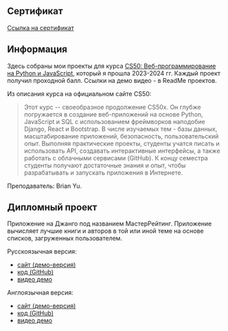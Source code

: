## Сертификат
[Ссылка на сертификат](https://certificates.cs50.io/a41670a9-59e0-4f34-8ec1-27a8a6f1962c.pdf?size=letter)

## Информация
Здесь собраны мои проекты для курса [CS50: Веб-программирование на Python и JavaScript](https://cs50.harvard.edu/web/2020/), который я прошла 2023-2024 гг. Каждый проект получил проходной балл. Ссылки на демо видео - в ReadMe проектов.

Из описания курса на официальном сайте CS50: 
> Этот курс -- своеобразное продолжение CS50x. Он глубже погружается в создание веб-приложений на основе Python, JavaScript и SQL с использованием фреймворков наподобие Django, React и Bootstrap. В числе изучаемых тем - базы данных, масштабирование приложений, безопасность, пользовательский опыт. Выполняя практические проекты, студенты учатся писать и использовать API, создавать интерактивные интерфейсы, а также работать с облачными сервисами (GitHub). К концу семестра студенты получают достаточные знания и опыт, чтобы разрабатывать и запускать приложения в Интернете.

Преподаватель: Brian Yu.

## Дипломный проект
Приложение на Джанго под названием МастерРейтинг. Приложение вычисляет лучшие книги и авторов в той или иной теме на основе списков, загруженных пользователем.

Русскоязычная версия:
- [сайт (демо-версия)]()
- [код (GitHub)](https://github.com/anzabrik/MasterRanking-Rus)
- [видео демо](https://youtu.be/VljTP1cG0S8)

Англоязычная версия:
- [сайт (демо-версия)]()
- [код (GitHub)](https://github.com/anzabrik/MasterRanking)
- [видео демо](https://youtu.be/4m2JK5gQPnw)